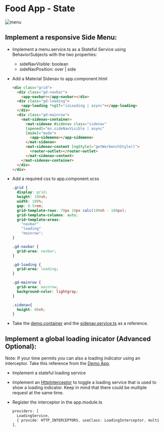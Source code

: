 # Food App - State

![menu](_images/menu.jpg)

## Implement a responsive Side Menu:

- Implement a menu.service.ts as a Stateful Service using BehaviorSubjects with the two properties:

    - sideNavVisible: boolean
    - sideNavPosition: over | side

- Add a Material Sidenav to app.component.html    

  ```html
  <div class="grid">
    <div class="gd-navbar">
      <app-navbar></app-navbar></div>
    <div class="gd-loading">
      <app-loading *ngIf="isLoading | async"></app-loading>
    </div>
    <div class="gd-mainrow">
      <mat-sidenav-container>
        <mat-sidenav #sidenav class="sidenav"
        [opened]="ms.sideNavVisible | async"
        [mode]="mode">
          <app-sidemenu></app-sidemenu>
        </mat-sidenav>
        <mat-sidenav-content [ngStyle]="getWorbenchStyle()">
          <router-outlet></router-outlet>
        </mat-sidenav-content>
      </mat-sidenav-container>
    </div>
  </div>
  ``` 
- Add a required css to app.component.scss

  ```css
  .grid {
    display: grid;
    height: 100vh;
    width: 100%;
    gap: 0.5rem;
    grid-template-rows: 70px 10px calc(100vh - 100px);
    grid-template-columns: auto;
    grid-template-areas:
      "navbar"
      "loading"
      "mainrow";
  }

  .gd-navbar {
    grid-area: navbar;
  }

  .gd-loading {
    grid-area: loading;
  }

  .gd-mainrow {
    grid-area: mainrow;
    background-color: lightgray;
  }

  .sidenav{
    height: 80vh;
  }
  ```

- Take the [demo.container](.../../../../demos/07-rxjs-state/ng-reactive/src/app/demos/demo-container/) and the [sidenav.service.ts](.../../../../demos/07-rxjs-state/ng-reactive/src/app/shared/sidenav/sidenav.service.ts) as a reference.

## Implement a global loading inicator (Advanced Optional):

Note: If your time permits you can also a loading indicator using an interceptor. Take this reference from the [Demo App](.../../../../demos/07-rxjs-state/ng-reactive/src/app/shared/loading/).

- Implement a stateful loading service

- Implement an [HttpInterceptor](https://angular.io/guide/http#intercepting-requests-and-responses) to toggle a loading service that is used to show a loading indicator. Keep in mind that there could be multiple request at the same time.

- Register the interceptor in the app.module.ts

  ```typescript
  providers: [
    LoadingService,
    { provide: HTTP_INTERCEPTORS, useClass: LoadingInterceptor, multi: true },
  ],
  ```
